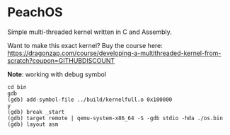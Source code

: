 # PeachOS
Simple multi-threaded kernel written in C and Assembly.

Want to make this exact kernel? Buy the course here: https://dragonzap.com/course/developing-a-multithreaded-kernel-from-scratch?coupon=GITHUBDISCOUNT

__Note__: working with debug symbol

```
cd bin
gdb
(gdb) add-symbol-file ../build/kernelfull.o 0x100000
y
(gdb) break _start
(gdb) target remote | qemu-system-x86_64 -S -gdb stdio -hda ./os.bin
(gdb) layout asm
```
